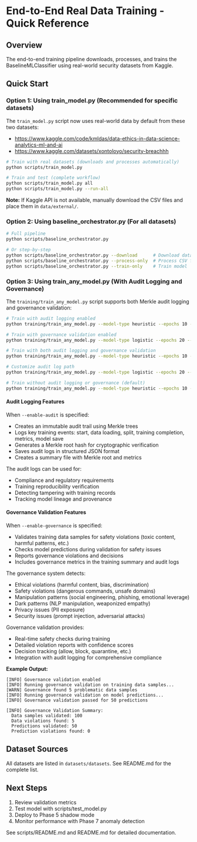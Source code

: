 # End-to-End Real Data Training - Quick Reference

## Overview

The end-to-end training pipeline downloads, processes, and trains the BaselineMLClassifier using real-world security datasets from Kaggle.

## Quick Start

### Option 1: Using train_model.py (Recommended for specific datasets)

The `train_model.py` script now uses real-world data by default from these two datasets:
- https://www.kaggle.com/code/kmldas/data-ethics-in-data-science-analytics-ml-and-ai
- https://www.kaggle.com/datasets/xontoloyo/security-breachhh

```bash
# Train with real datasets (downloads and processes automatically)
python scripts/train_model.py

# Train and test (complete workflow)
python scripts/train_model.py all
python scripts/train_model.py --run-all
```

**Note:** If Kaggle API is not available, manually download the CSV files and place them in `data/external/`.

### Option 2: Using baseline_orchestrator.py (For all datasets)

```bash
# Full pipeline
python scripts/baseline_orchestrator.py

# Or step-by-step
python scripts/baseline_orchestrator.py --download      # Download datasets
python scripts/baseline_orchestrator.py --process-only  # Process CSV files
python scripts/baseline_orchestrator.py --train-only    # Train model
```

### Option 3: Using train_any_model.py (With Audit Logging and Governance)

The `training/train_any_model.py` script supports both Merkle audit logging and governance validation:

```bash
# Train with audit logging enabled
python training/train_any_model.py --model-type heuristic --epochs 10 --num-samples 1000 --enable-audit

# Train with governance validation enabled
python training/train_any_model.py --model-type logistic --epochs 20 --num-samples 2000 --enable-governance

# Train with both audit logging and governance validation
python training/train_any_model.py --model-type heuristic --epochs 10 --num-samples 1000 --enable-audit --enable-governance

# Customize audit log path
python training/train_any_model.py --model-type logistic --epochs 20 --enable-audit --audit-path custom_audit_logs

# Train without audit logging or governance (default)
python training/train_any_model.py --model-type heuristic --epochs 10 --num-samples 1000
```

#### Audit Logging Features

When `--enable-audit` is specified:
- Creates an immutable audit trail using Merkle trees
- Logs key training events: start, data loading, split, training completion, metrics, model save
- Generates a Merkle root hash for cryptographic verification
- Saves audit logs in structured JSON format
- Creates a summary file with Merkle root and metrics

The audit logs can be used for:
- Compliance and regulatory requirements
- Training reproducibility verification
- Detecting tampering with training records
- Tracking model lineage and provenance

#### Governance Validation Features

When `--enable-governance` is specified:
- Validates training data samples for safety violations (toxic content, harmful patterns, etc.)
- Checks model predictions during validation for safety issues
- Reports governance violations and decisions
- Includes governance metrics in the training summary and audit logs

The governance system detects:
- Ethical violations (harmful content, bias, discrimination)
- Safety violations (dangerous commands, unsafe domains)
- Manipulation patterns (social engineering, phishing, emotional leverage)
- Dark patterns (NLP manipulation, weaponized empathy)
- Privacy issues (PII exposure)
- Security issues (prompt injection, adversarial attacks)

Governance validation provides:
- Real-time safety checks during training
- Detailed violation reports with confidence scores
- Decision tracking (allow, block, quarantine, etc.)
- Integration with audit logging for comprehensive compliance

**Example Output:**
```
[INFO] Governance validation enabled
[INFO] Running governance validation on training data samples...
[WARN] Governance found 5 problematic data samples
[INFO] Running governance validation on model predictions...
[INFO] Governance validation passed for 50 predictions

[INFO] Governance Validation Summary:
  Data samples validated: 100
  Data violations found: 5
  Predictions validated: 50
  Prediction violations found: 0
```

## Dataset Sources

All datasets are listed in `datasets/datasets`. See README.md for the complete list.

## Next Steps

1. Review validation metrics
2. Test model with scripts/test_model.py
3. Deploy to Phase 5 shadow mode
4. Monitor performance with Phase 7 anomaly detection

See scripts/README.md and README.md for detailed documentation.
